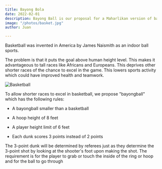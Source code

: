 ```yaml
---
title: Bayong Bola
date: 2022-02-01
description: Bayong Ball is our proposal for a Maharlikan version of basketball
image: "/photos/basket.jpg"
author: Juan

---
```


Basketball was invented in America by James Naismith as an indoor ball sports. 

The problem is that it puts the goal above human height level. This makes it advantageous to tall races like Africans and Europeans. This deprives other shorter races of the chance to excel in the game. This lowers sports activity which could have improved health and teamwork. 

![Basketball](/photos/basket.jpg)

To allow shorter races to excel in basketball, we propose "bayongball" which has the following rules:

- A bayongball smaller than a basketball
- A hoop height of 8 feet
- A player height limit of 6 feet

- Each dunk scores 3 points instead of 2 points 

The 3-point dunk will be determined by referees just as they determine the 3-point shot by looking at the shooter's foot upon making the shot. The requirement is for the player to grab or touch the inside of the ring or hoop and for the ball to go through
